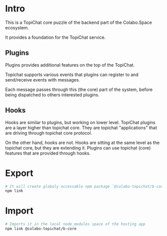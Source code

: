 # Intro

This is a TopiChat core puzzle of the backend part of the Colabo.Space ecosystem.

It provides a foundation for the TopiChat service. 

## Plugins

Plugins provides additional features on the top of the TopiChat.

Topichat supports various events that plugins can register to and send/receive events with messages.

Each message passes through this (the core) part of the system, before being dispatched to others interested plugins.

## Hooks

Hooks are similar to plugins, but working on lower level. TopiChat plugins are a layer higher than topichat core. They are topichat "applications" that are driving through topichat core protocol. 

On the other hand, hooks are not. Hooks are sitting at the same level as the topichat core, but they are extending it. Plugins can use topichat (core) features that are provided through hooks.

# Export

```sh
# It will create globaly accessable npm package `@colabo-topichat/b-core`
npm link
```

# Import

```sh
# Imports it in the local node_modules space of the hosting app
npm link @colabo-topichat/b-core
```